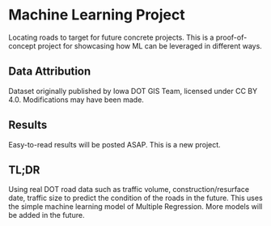 # Machine Learning Project
Locating roads to target for future concrete projects.
This is a proof-of-concept project for showcasing how ML can be leveraged in different ways.

## Data Attribution
Dataset originally published by Iowa DOT GIS Team, licensed under CC BY 4.0. Modifications may have been made.

## Results
Easy-to-read results will be posted ASAP. This is a new project.

## TL;DR
Using real DOT road data such as traffic volume, construction/resurface date, traffic size to predict the condition of the roads in the future.
This uses the simple machine learning model of Multiple Regression. More models will be added in the future.
